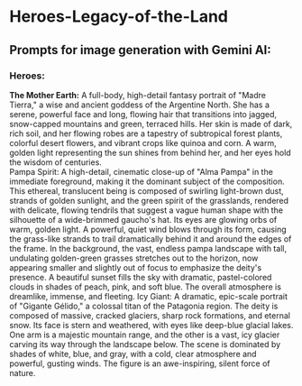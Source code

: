 <h1>Heroes-Legacy-of-the-Land </h1>

<h2>Prompts for image generation with Gemini AI:</h2>

<h3>Heroes:</h3>

<strong>The Mother Earth:</strong> A full-body, high-detail fantasy portrait of "Madre Tierra," a wise and ancient goddess of the Argentine North. She has a serene, powerful face and long, flowing hair that transitions into jagged, snow-capped mountains and green, terraced hills. Her skin is made of dark, rich soil, and her flowing robes are a tapestry of subtropical forest plants, colorful desert flowers, and vibrant crops like quinoa and corn. A warm, golden light representing the sun shines from behind her, and her eyes hold the wisdom of centuries.
<br>
Pampa Spirit: A high-detail, cinematic close-up of "Alma Pampa" in the immediate foreground, making it the dominant subject of the composition. This ethereal, translucent being is composed of swirling light-brown dust, strands of golden sunlight, and the green spirit of the grasslands, rendered with delicate, flowing tendrils that suggest a vague human shape with the silhouette of a wide-brimmed gaucho's hat. Its eyes are glowing orbs of warm, golden light. A powerful, quiet wind blows through its form, causing the grass-like strands to trail dramatically behind it and around the edges of the frame. In the background, the vast, endless pampa landscape with tall, undulating golden-green grasses stretches out to the horizon, now appearing smaller and slightly out of focus to emphasize the deity's presence. A beautiful sunset fills the sky with dramatic, pastel-colored clouds in shades of peach, pink, and soft blue. The overall atmosphere is dreamlike, immense, and fleeting.
Icy Giant: A dramatic, epic-scale portrait of "Gigante Gélido," a colossal titan of the Patagonia region. The deity is composed of massive, cracked glaciers, sharp rock formations, and eternal snow. Its face is stern and weathered, with eyes like deep-blue glacial lakes. One arm is a majestic mountain range, and the other is a vast, icy glacier carving its way through the landscape below. The scene is dominated by shades of white, blue, and gray, with a cold, clear atmosphere and powerful, gusting winds. The figure is an awe-inspiring, silent force of nature.
